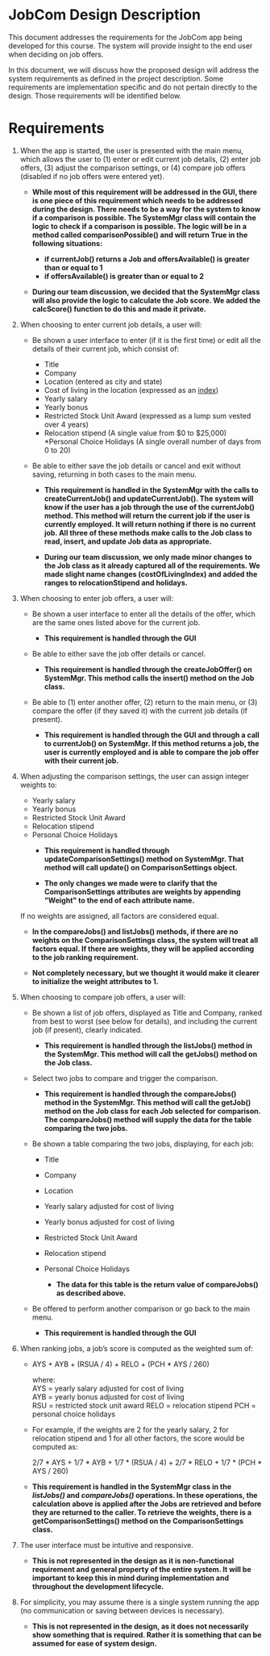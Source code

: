 # JobCom Design Description

This document addresses the requirements for the JobCom app being developed for this course. The system will provide insight to the end user when deciding on job offers. 

In this document, we will discuss how the proposed design will address the system requirements as defined in the project description. Some requirements are implementation specific and do not pertain directly to the design. Those requirements will be identified below. 



# Requirements

 1. When the app is started, the user is presented with the main menu, which allows the user to (1) enter or edit current job details, (2) enter job offers, (3) adjust the comparison settings, or (4) compare job offers (disabled if no job offers were entered yet).

	* **While most of this requirement will be addressed in the GUI, there is one piece of this requirement which needs to be addressed during the design.  There needs to be a way for the system to know if a comparison is possible. The SystemMgr class will contain the logic to check if a comparison is possible. The logic will be in a method called comparisonPossible() and will return True in the following situations:**	
		* **if currentJob() returns a Job and offersAvailable() is greater than or equal to 1**
		* **if offersAvailable() is greater than or equal to 2**
	
	* **During our team discussion, we decided that the SystemMgr class will also provide the logic to calculate the Job score.  We added the calcScore() function to do this and made it private.**
    
 2. When choosing to enter current job details, a user will:
    
	* Be shown a user interface to enter (if it is the first time) or edit all the details of their current job, which consist of:
    
		* Title
		* Company
		* Location (entered as city and state)
		* Cost of living in the location (expressed as an [index](https://www.expatistan.com/cost-of-living/index/north-america))    
		* Yearly salary    
		* Yearly bonus    
		* Restricted Stock Unit Award (expressed as a lump sum vested over 4 years)    
		* Relocation stipend (A single value from $0 to $25,000)    
		*Personal Choice Holidays (A single overall number of days from 0 to 20)
	* Be able to either save the job details or cancel and exit without saving, returning in both cases to the main menu.
    
      * **This requirement is handled in the SystemMgr with the calls to createCurrentJob() and updateCurrentJob(). The system will know if the user has a job through the use of the currentJob() method. This method will return the current job if the user is currently employed. It will return nothing if there is no current job. All three of these methods make calls to the Job class to read, insert, and update Job data as appropriate.**

	  * **During our team discussion, we only made minor changes to the Job class as it already captured all of the requirements.  We made slight name changes (costOfLivingIndex) and added the ranges to relocationStipend and holidays.**

 3. When choosing to enter job offers, a user will:
    * Be shown a user interface to enter all the details of the offer, which are the same ones listed above for the current job.
      * **This requirement is handled through the GUI**
    
    * Be able to either save the job offer details or cancel.
      * **This requirement is handled through the createJobOffer() on SystemMgr. This method calls the insert() method on the Job class.**
    * Be able to (1) enter another offer, (2) return to the main menu, or (3) compare the offer (if they saved it) with the current job details (if present).
      * **This requirement is handled through the GUI and through a call to currentJob() on SystemMgr. If this method returns a job, the user is currently employed and is able to compare the job offer with their current job.**

 4. When adjusting the comparison settings, the user can assign integer weights to:
    
	* Yearly salary    
	* Yearly bonus    
	* Restricted Stock Unit Award    
	* Relocation stipend    
	* Personal Choice Holidays
      * **This requirement is handled through updateComparisonSettings() method on SystemMgr. That method will call update() on ComparisonSettings object.**

	  * **The only changes we made were to clarify that the ComparisonSettings attributes are weights by appending "Weight" to the end of each attribute name.**
    
	If no weights are assigned, all factors are considered equal.
	* **In the compareJobs() and listJobs() methods, if there are no weights on the ComparisonSettings class, the system will treat all factors equal. If there are weights, they will be applied according to the job ranking requirement.**

	* **Not completely necessary, but we thought it would make it clearer to initialize the weight attributes to 1.**

5.  When choosing to compare job offers, a user will:
	* Be shown a list of job offers, displayed as Title and Company, ranked from best to worst (see below for details), and including the current job (if present), clearly indicated.
	  * **This requirement is handled through the listJobs() method in the SystemMgr. This method will call the getJobs() method on the Job class.**
	* Select two jobs to compare and trigger the comparison.
	  * **This requirement is handled through the compareJobs() method in the SystemMgr. This method will call the getJob() method on the Job class for each Job selected for comparison. The compareJobs() method will supply the data for the table comparing the two jobs.**
	* Be shown a table comparing the two jobs, displaying, for each job:
		* Title
		* Company
		* Location
		* Yearly salary adjusted for cost of living
		* Yearly bonus adjusted for cost of living
		* Restricted Stock Unit Award
		* Relocation stipend
		* Personal Choice Holidays
        
		  * **The data for this table is the return value of compareJobs() as described above.**

	* Be offered to perform another comparison or go back to the main menu. 
      * **This requirement is handled through the GUI**

6. When ranking jobs, a job’s score is computed as the weighted sum of:  
      
	* AYS + AYB + (RSUA / 4) + RELO + (PCH * AYS / 260)       
	  
		where:  
			AYS = yearly salary adjusted for cost of living  
			AYB = yearly bonus adjusted for cost of living  
			RSU = restricted stock unit award
			RELO = relocation stipend
			PCH = personal choice holidays

	* For example, if the weights are 2 for the yearly salary, 2 for relocation stipend and 1 for all other factors, the score would be computed as:

		2/7 * AYS + 1/7 * AYB + 1/7 * (RSUA / 4) + 2/7 * RELO + 1/7 * (PCH * AYS / 260)

	* **This requirement is handled in the SystemMgr class in the *listJobs()* and *compareJobs()* operations.  In these operations, the calculation above is applied after the Jobs are retrieved and before they are returned to the caller. To retrieve the weights, there is a getComparisonSettings() method on the ComparisonSettings class.**
  
7.  The user interface must be intuitive and responsive.

	* **This is not represented in the design as it is non-functional requirement and general property of the entire system. It will be important to keep this in mind during implementation and throughout the development lifecycle.**
 
    
9. For simplicity, you may assume there is a single system running the app (no communication or saving between devices is necessary).

	* **This is not represented in the design, as it does not necessarily show something that is required. Rather it is something that can be assumed for ease of system design.** 

